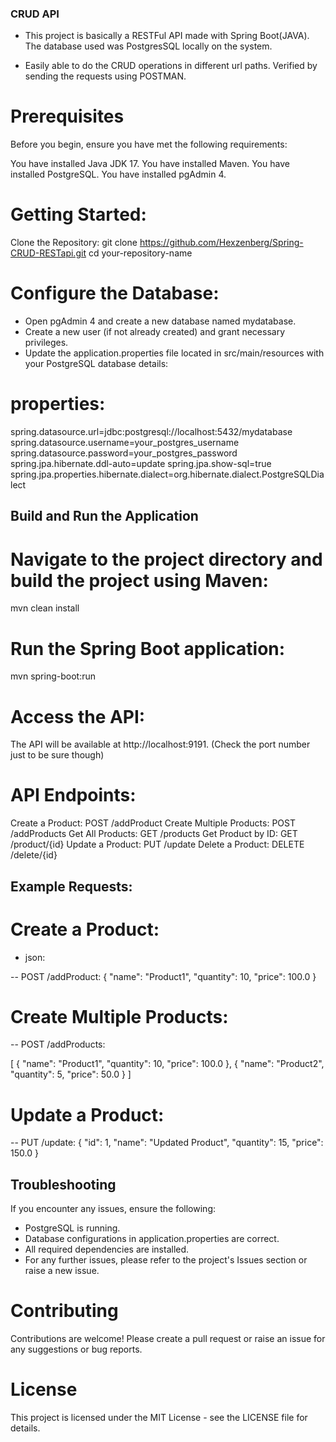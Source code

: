 ### CRUD API

- This project is basically a RESTFul API made with Spring Boot(JAVA). The database used was PostgresSQL locally on the system.

- Easily able to do the CRUD operations in different url paths. Verified by sending the requests using POSTMAN.

# Prerequisites

Before you begin, ensure you have met the following requirements:

You have installed Java JDK 17.
You have installed Maven.
You have installed PostgreSQL.
You have installed pgAdmin 4.

# Getting Started:

Clone the Repository:
git clone https://github.com/Hexzenberg/Spring-CRUD-RESTapi.git
cd your-repository-name

# Configure the Database:

- Open pgAdmin 4 and create a new database named mydatabase.
- Create a new user (if not already created) and grant necessary privileges.
- Update the application.properties file located in src/main/resources with your PostgreSQL database details:

# properties:

spring.datasource.url=jdbc:postgresql://localhost:5432/mydatabase
spring.datasource.username=your_postgres_username
spring.datasource.password=your_postgres_password
spring.jpa.hibernate.ddl-auto=update
spring.jpa.show-sql=true
spring.jpa.properties.hibernate.dialect=org.hibernate.dialect.PostgreSQLDialect

## Build and Run the Application

# Navigate to the project directory and build the project using Maven:

mvn clean install

# Run the Spring Boot application:

mvn spring-boot:run

# Access the API:

The API will be available at http://localhost:9191. (Check the port number just to be sure though)

# API Endpoints:

Create a Product: POST /addProduct
Create Multiple Products: POST /addProducts
Get All Products: GET /products
Get Product by ID: GET /product/{id}
Update a Product: PUT /update
Delete a Product: DELETE /delete/{id}

## Example Requests:

# Create a Product:

- json:

-- POST /addProduct:
{
    "name": "Product1",
    "quantity": 10,
    "price": 100.0
}

# Create Multiple Products:


-- POST /addProducts:

[
    {
        "name": "Product1",
        "quantity": 10,
        "price": 100.0
    },
    {
        "name": "Product2",
        "quantity": 5,
        "price": 50.0
    }
]

# Update a Product:

-- PUT /update:
{
    "id": 1,
    "name": "Updated Product",
    "quantity": 15,
    "price": 150.0
}

## Troubleshooting
If you encounter any issues, ensure the following:

- PostgreSQL is running.
- Database configurations in application.properties are correct.
- All required dependencies are installed.
- For any further issues, please refer to the project's Issues section or raise a new issue.

# Contributing

Contributions are welcome! Please create a pull request or raise an issue for any suggestions or bug reports.

# License

This project is licensed under the MIT License - see the LICENSE file for details.

